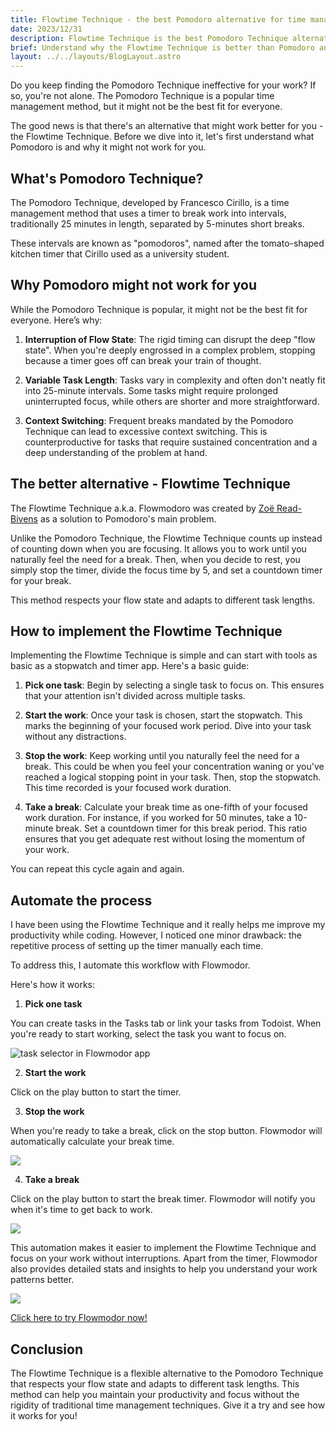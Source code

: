 ```yaml
---
title: Flowtime Technique - the best Pomodoro alternative for time management
date: 2023/12/31
description: Flowtime Technique is the best Pomodoro Technique alternative for time management. Learn the difference between them and how to implement it.
brief: Understand why the Flowtime Technique is better than Pomodoro and how to implement it
layout: ../../layouts/BlogLayout.astro
---
```


Do you keep finding the Pomodoro Technique ineffective for your work? If so, you're not alone. The Pomodoro Technique is a popular time management method, but it might not be the best fit for everyone.

The good news is that there's an alternative that might work better for you - the Flowtime Technique. Before we dive into it, let's first understand what Pomodoro is and why it might not work for you.

## What's Pomodoro Technique?

The Pomodoro Technique, developed by Francesco Cirillo, is a time management method that uses a timer to break work into intervals, traditionally 25 minutes in length, separated by 5-minutes short breaks.

These intervals are known as "pomodoros", named after the tomato-shaped kitchen timer that Cirillo used as a university student.

## Why Pomodoro might not work for you

While the Pomodoro Technique is popular, it might not be the best fit for everyone. Here’s why:

1. **Interruption of Flow State**: The rigid timing can disrupt the deep "flow state". When you're deeply engrossed in a complex problem, stopping because a timer goes off can break your train of thought.

2. **Variable Task Length**: Tasks vary in complexity and often don't neatly fit into 25-minute intervals. Some tasks might require prolonged uninterrupted focus, while others are shorter and more straightforward.

3. **Context Switching**: Frequent breaks mandated by the Pomodoro Technique can lead to excessive context switching. This is counterproductive for tasks that require sustained concentration and a deep understanding of the problem at hand.

## The better alternative - Flowtime Technique

The Flowtime Technique a.k.a. Flowmodoro was created by [Zoë Read-Bivens](https://medium.com/@UrgentPigeon/the-flowtime-technique-7685101bd191) as a solution to Pomodoro's main problem.

Unlike the Pomodoro Technique, the Flowtime Technique counts up instead of counting down when you are focusing. It allows you to work until you naturally feel the need for a break. Then, when you decide to rest, you simply stop the timer, divide the focus time by 5, and set a countdown timer for your break.

This method respects your flow state and adapts to different task lengths.

## How to implement the Flowtime Technique

Implementing the Flowtime Technique is simple and can start with tools as basic as a stopwatch and timer app. Here's a basic guide:

1. **Pick one task**: Begin by selecting a single task to focus on. This ensures that your attention isn't divided across multiple tasks.

2. **Start the work**: Once your task is chosen, start the stopwatch. This marks the beginning of your focused work period. Dive into your task without any distractions.

3. **Stop the work**: Keep working until you naturally feel the need for a break. This could be when you feel your concentration waning or you've reached a logical stopping point in your task. Then, stop the stopwatch. This time recorded is your focused work duration.

4. **Take a break**: Calculate your break time as one-fifth of your focused work duration. For instance, if you worked for 50 minutes, take a 10-minute break. Set a countdown timer for this break period. This ratio ensures that you get adequate rest without losing the momentum of your work.

You can repeat this cycle again and again.

## Automate the process

I have been using the Flowtime Technique and it really helps me improve my productivity while coding. However, I noticed one minor drawback: the repetitive process of setting up the timer manually each time.

To address this, I automate this workflow with Flowmodor.

Here's how it works:

1. **Pick one task**

You can create tasks in the Tasks tab or link your tasks from Todoist. When you're ready to start working, select the task you want to focus on.

![task selector in Flowmodor app](/select-task.png)

2. **Start the work**

Click on the play button to start the timer.

3. **Stop the work**

When you're ready to take a break, click on the stop button. Flowmodor will automatically calculate your break time.

![](/timer-tab-focus.png)

4. **Take a break**

Click on the play button to start the break timer. Flowmodor will notify you when it's time to get back to work.

![](/timer-tab-break.png)

This automation makes it easier to implement the Flowtime Technique and focus on your work without interruptions. Apart from the timer, Flowmodor also provides detailed stats and insights to help you understand your work patterns better.

![](/stats-page.png)

[Click here to try Flowmodor now!](https://app.flowmodor.com/signin)

## Conclusion

The Flowtime Technique is a flexible alternative to the Pomodoro Technique that respects your flow state and adapts to different task lengths. This method can help you maintain your productivity and focus without the rigidity of traditional time management techniques. Give it a try and see how it works for you!

